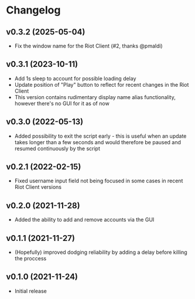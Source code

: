 # Changelog

## v0.3.2 (2025-05-04)

- Fix the window name for the Riot Client (#2, thanks @pmaldi)

## v0.3.1 (2023-10-11)

- Add 1s sleep to account for possible loading delay
- Update position of "Play" button to reflect for recent changes in the Riot Client
- This version contains rudimentary display name alias functionality, however there's no GUI for it as of now

## v0.3.0 (2022-05-13)

- Added possibility to exit the script early - this is useful when an update takes longer than a few seconds and would therefore be paused and resumed continuously by the script

## v0.2.1 (2022-02-15)

- Fixed username input field not being focused in some cases in recent Riot Client versions

## v0.2.0 (2021-11-28)

- Added the ability to add and remove accounts via the GUI

## v0.1.1 (2021-11-27)

- (Hopefully) improved dodging reliability by adding a delay before killing the proccess

## v0.1.0 (2021-11-24)

- Initial release
